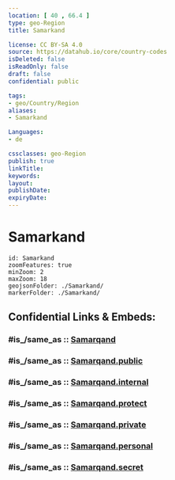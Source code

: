 ```yaml
---
location: [ 40 , 66.4 ] 
type: geo-Region
title: Samarkand

license: CC BY-SA 4.0
source: https://datahub.io/core/country-codes
isDeleted: false
isReadOnly: false
draft: false
confidential: public

tags:
- geo/Country/Region
aliases:
- Samarkand

Languages:
- de

cssclasses: geo-Region
publish: true
linkTitle: 
keywords: 
layout: 
publishDate: 
expiryDate: 
---
```


# Samarkand

```leaflet
id: Samarkand
zoomFeatures: true 
minZoom: 2 
maxZoom: 18
geojsonFolder: ./Samarkand/
markerFolder: ./Samarkand/
```


## Confidential Links & Embeds: 

### #is_/same_as :: [Samarqand](/_Standards/Earth/Continent/Asia/Asia~Central/Uzbekistan/Regions~Uzbekistan/Samarqand.md) 

### #is_/same_as :: [Samarqand.public](/_public/Earth/Continent/Asia/Asia~Central/Uzbekistan/Regions~Uzbekistan/Samarqand.public.md) 

### #is_/same_as :: [Samarqand.internal](/_internal/Earth/Continent/Asia/Asia~Central/Uzbekistan/Regions~Uzbekistan/Samarqand.internal.md) 

### #is_/same_as :: [Samarqand.protect](/_protect/Earth/Continent/Asia/Asia~Central/Uzbekistan/Regions~Uzbekistan/Samarqand.protect.md) 

### #is_/same_as :: [Samarqand.private](/_private/Earth/Continent/Asia/Asia~Central/Uzbekistan/Regions~Uzbekistan/Samarqand.private.md) 

### #is_/same_as :: [Samarqand.personal](/_personal/Earth/Continent/Asia/Asia~Central/Uzbekistan/Regions~Uzbekistan/Samarqand.personal.md) 

### #is_/same_as :: [Samarqand.secret](/_secret/Earth/Continent/Asia/Asia~Central/Uzbekistan/Regions~Uzbekistan/Samarqand.secret.md)

